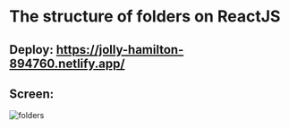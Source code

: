 # The structure of folders on ReactJS

## Deploy: https://jolly-hamilton-894760.netlify.app/

## Screen:
![folders](https://user-images.githubusercontent.com/74532622/121563348-00bd3c80-ca23-11eb-9355-3d97e659633a.png)


